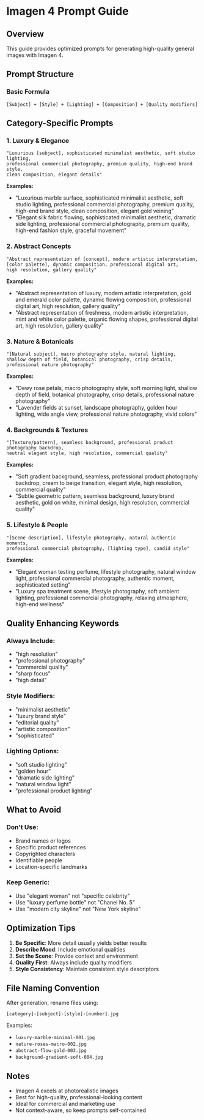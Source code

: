 # Imagen 4 Prompt Guide

## Overview
This guide provides optimized prompts for generating high-quality general images with Imagen 4.

## Prompt Structure

### Basic Formula
```
[Subject] + [Style] + [Lighting] + [Composition] + [Quality modifiers]
```

## Category-Specific Prompts

### 1. Luxury & Elegance
```
"Luxurious [subject], sophisticated minimalist aesthetic, soft studio lighting, 
professional commercial photography, premium quality, high-end brand style, 
clean composition, elegant details"
```

**Examples:**
- "Luxurious marble surface, sophisticated minimalist aesthetic, soft studio lighting, professional commercial photography, premium quality, high-end brand style, clean composition, elegant gold veining"
- "Elegant silk fabric flowing, sophisticated minimalist aesthetic, dramatic side lighting, professional commercial photography, premium quality, high-end fashion style, graceful movement"

### 2. Abstract Concepts
```
"Abstract representation of [concept], modern artistic interpretation, 
[color palette], dynamic composition, professional digital art, 
high resolution, gallery quality"
```

**Examples:**
- "Abstract representation of luxury, modern artistic interpretation, gold and emerald color palette, dynamic flowing composition, professional digital art, high resolution, gallery quality"
- "Abstract representation of freshness, modern artistic interpretation, mint and white color palette, organic flowing shapes, professional digital art, high resolution, gallery quality"

### 3. Nature & Botanicals
```
"[Natural subject], macro photography style, natural lighting, 
shallow depth of field, botanical photography, crisp details, 
professional nature photography"
```

**Examples:**
- "Dewy rose petals, macro photography style, soft morning light, shallow depth of field, botanical photography, crisp details, professional nature photography"
- "Lavender fields at sunset, landscape photography, golden hour lighting, wide angle view, professional nature photography, vivid colors"

### 4. Backgrounds & Textures
```
"[Texture/pattern], seamless background, professional product photography backdrop, 
neutral elegant style, high resolution, commercial quality"
```

**Examples:**
- "Soft gradient background, seamless, professional product photography backdrop, cream to beige transition, elegant style, high resolution, commercial quality"
- "Subtle geometric pattern, seamless background, luxury brand aesthetic, gold on white, minimal design, high resolution, commercial quality"

### 5. Lifestyle & People
```
"[Scene description], lifestyle photography, natural authentic moments, 
professional commercial photography, [lighting type], candid style"
```

**Examples:**
- "Elegant woman testing perfume, lifestyle photography, natural window light, professional commercial photography, authentic moment, sophisticated setting"
- "Luxury spa treatment scene, lifestyle photography, soft ambient lighting, professional commercial photography, relaxing atmosphere, high-end wellness"

## Quality Enhancing Keywords

### Always Include:
- "high resolution"
- "professional photography"
- "commercial quality"
- "sharp focus"
- "high detail"

### Style Modifiers:
- "minimalist aesthetic"
- "luxury brand style"
- "editorial quality"
- "artistic composition"
- "sophisticated"

### Lighting Options:
- "soft studio lighting"
- "golden hour"
- "dramatic side lighting"
- "natural window light"
- "professional product lighting"

## What to Avoid

### Don't Use:
- Brand names or logos
- Specific product references
- Copyrighted characters
- Identifiable people
- Location-specific landmarks

### Keep Generic:
- Use "elegant woman" not "specific celebrity"
- Use "luxury perfume bottle" not "Chanel No. 5"
- Use "modern city skyline" not "New York skyline"

## Optimization Tips

1. **Be Specific**: More detail usually yields better results
2. **Describe Mood**: Include emotional qualities
3. **Set the Scene**: Provide context and environment
4. **Quality First**: Always include quality modifiers
5. **Style Consistency**: Maintain consistent style descriptors

## File Naming Convention

After generation, rename files using:
```
[category]-[subject]-[style]-[number].jpg
```

Examples:
- `luxury-marble-minimal-001.jpg`
- `nature-roses-macro-002.jpg`
- `abstract-flow-gold-003.jpg`
- `background-gradient-soft-004.jpg`

## Notes
- Imagen 4 excels at photorealistic images
- Best for high-quality, professional-looking content
- Ideal for commercial and marketing use
- Not context-aware, so keep prompts self-contained
